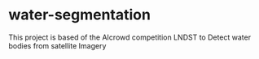 # water-segmentation
This project is based of the AIcrowd competition LNDST to Detect water bodies from satellite Imagery

